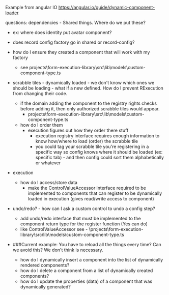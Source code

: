 Example from angular IO
https://angular.io/guide/dynamic-component-loader

questions:
dependencies - Shared things. Where do we put these?
  * ex: where does identity put avatar component?   
  * does record config factory go in shared or record-config?
  
  * how do I ensure they created a component that will work with my factory
    - see projects\form-execution-library\src\lib\models\custom-component-type.ts

  * scrabble tiles - dynamically loaded - we don't know which ones we should be loading - what if a new defined. How do I prevent RExecution from changing their code.
    * if the domain adding the component to the registry rights checks before adding it, then only authorized scrabble tiles would appear.
      - projects\form-execution-library\src\lib\models\custom-component-type.ts
    * how do I order them
      - execution figures out how they order there stuff
        - execution registry interface requires enough information to know how/where to load (order) the scrabble tile
        - you could tag your scrabble tile you're registering in a specific way so config knows where it should be loaded (ex: specific tab) - and then config could sort them alphabetically or whatever

  
  * execution
    * how do I access/store data
      - make the ControlValueAccessor interface required to be implemented to components that can register to be dynamically loaded in execution (gives read/write access to component)

  * undo/redo? - how can I ask a custom control to undo a config step?
     - add undo/redo interface that must be implemented to the component return type for the register function (Yes can do)
     - like ControlValueAccessor see - \projects\form-execution-library\src\lib\models\custom-component-type.ts


  * ###Current example: You have to reload all the things every time? Can we avoid this? We don't think is necessary.
    * how do I dynamically insert a component into the list of dynamically rendered components?
    * how do I delete a component from a list of dynamically created components?
    * how do I update the properties (data) of a component that was dynamically generated?

